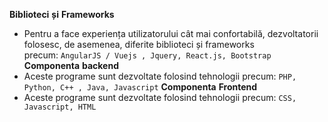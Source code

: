 **Biblioteci** **și** **Frameworks**
- Pentru a face experiența utilizatorului cât mai confortabilă, dezvoltatorii folosesc, de asemenea, diferite biblioteci și frameworks precum: `AngularJS / Vuejs , Jquery, React.js, Bootstrap`
**Componenta** **backend**
- Aceste programe sunt dezvoltate folosind tehnologii precum: `PHP, Python, C++ , Java, Javascript`
**Componenta** **Frontend**
- Aceste programe sunt dezvoltate folosind tehnologii precum: `CSS, Javascript, HTML`